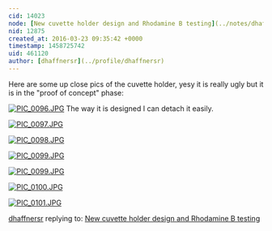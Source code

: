 ```yaml
---
cid: 14023
node: [New cuvette holder design and Rhodamine B testing](../notes/dhaffnersr/03-22-2016/new-cuvette-holder-design-and-rhodamine-b-testing)
nid: 12875
created_at: 2016-03-23 09:35:42 +0000
timestamp: 1458725742
uid: 461120
author: [dhaffnersr](../profile/dhaffnersr)
---
```


Here are some up close pics of the cuvette holder, yesy it is really ugly but it is in the "proof of concept" phase:


[![PIC_0096.JPG](//i.publiclab.org/system/images/photos/000/015/187/medium/PIC_0096.JPG)](//i.publiclab.org/system/images/photos/000/015/187/original/PIC_0096.JPG)
The way it is designed I can detach it easily.

[![PIC_0097.JPG](//i.publiclab.org/system/images/photos/000/015/188/medium/PIC_0097.JPG)](//i.publiclab.org/system/images/photos/000/015/188/original/PIC_0097.JPG)

[![PIC_0098.JPG](//i.publiclab.org/system/images/photos/000/015/189/medium/PIC_0098.JPG)](//i.publiclab.org/system/images/photos/000/015/189/original/PIC_0098.JPG)




[![PIC_0099.JPG](//i.publiclab.org/system/images/photos/000/015/190/medium/PIC_0099.JPG)](//i.publiclab.org/system/images/photos/000/015/190/original/PIC_0099.JPG)


[![PIC_0099.JPG](//i.publiclab.org/system/images/photos/000/015/191/medium/PIC_0099.JPG)](//i.publiclab.org/system/images/photos/000/015/191/original/PIC_0099.JPG)


[![PIC_0100.JPG](//i.publiclab.org/system/images/photos/000/015/192/medium/PIC_0100.JPG)](//i.publiclab.org/system/images/photos/000/015/192/original/PIC_0100.JPG)



[![PIC_0101.JPG](//i.publiclab.org/system/images/photos/000/015/193/medium/PIC_0101.JPG)](//i.publiclab.org/system/images/photos/000/015/193/original/PIC_0101.JPG)



[dhaffnersr](../profile/dhaffnersr) replying to: [New cuvette holder design and Rhodamine B testing](../notes/dhaffnersr/03-22-2016/new-cuvette-holder-design-and-rhodamine-b-testing)

